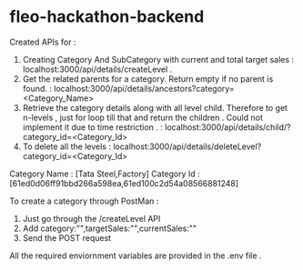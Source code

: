 # fleo-hackathon-backend

Created APIs for :

1. Creating Category And SubCategory with current and total target sales : localhost:3000/api/details/createLevel .
2. Get the related parents for a category. Return empty if no parent is found. : localhost:3000/api/details/ancestors?category=<Category_Name>
3. Retrieve the category details along with all level child. Therefore to get n-levels , just for loop till that and return the children . Could not implement it due to time restriction . : localhost:3000/api/details/child/?category_id=<Category_Id> 
4. To delete all the levels : localhost:3000/api/details/deleteLevel?category_id=<Category_Id>


Category Name : [Tata Steel,Factory]
Category Id : [61ed0d06ff91bbd266a598ea,61ed100c2d54a08566881248]


To create a category through PostMan :
1. Just go through the /createLevel API
2. Add category:"",targetSales:"",currentSales:""
3. Send the POST request


All the required enviornment variables are provided in the .env file . 
